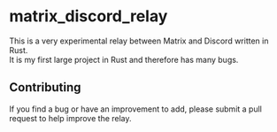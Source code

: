 # matrix_discord_relay
This is a very experimental relay between Matrix and Discord written in Rust. \
It is my first large project in Rust and therefore has many bugs.

## Contributing
If you find a bug or have an improvement to add, please submit a pull request to help improve the relay.